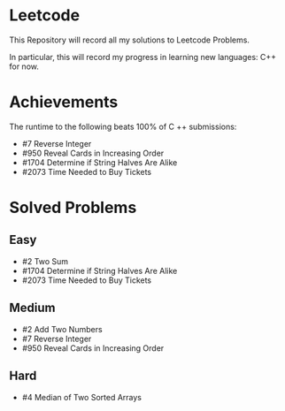 # Leetcode
This Repository will record all my solutions to Leetcode Problems.

In particular, this will record my progress in learning new languages: C++ for now.

# Achievements

The runtime to the following beats 100% of C ++ submissions:

- \#7 Reverse Integer
- \#950 Reveal Cards in Increasing Order
- \#1704 Determine if String Halves Are Alike
- \#2073 Time Needed to Buy Tickets

# Solved Problems

## Easy

- \#2 Two Sum
- \#1704 Determine if String Halves Are Alike
- \#2073 Time Needed to Buy Tickets

## Medium

- \#2 Add Two Numbers
- \#7 Reverse Integer
- \#950 Reveal Cards in Increasing Order

## Hard

- \#4 Median of Two Sorted Arrays

